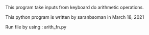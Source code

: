 This program take inputs from keyboard do arithmetic operations.

This python program is written by saranbsoman in March 18, 2021

Run file by using : arith_fn.py